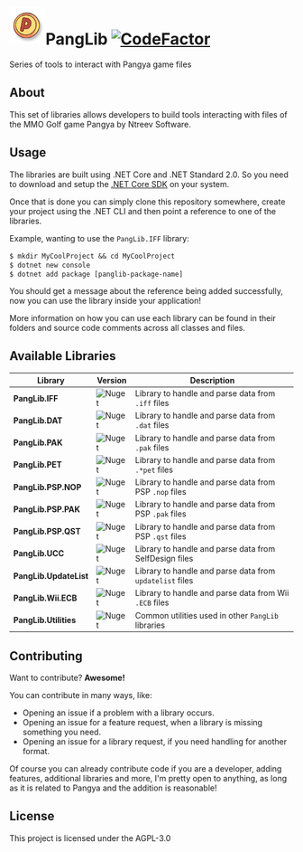 <img align="left" src=".github/Images/pang.png" width="64" />

# PangLib [![CodeFactor](https://www.codefactor.io/repository/github/pangyatools/panglib/badge)](https://www.codefactor.io/repository/github/pangyatools/panglib)

Series of tools to interact with Pangya game files

## About

This set of libraries allows developers to build tools interacting with files of the MMO Golf game Pangya by Ntreev Software.

## Usage

The libraries are built using .NET Core and .NET Standard 2.0. So you need to download and setup the [.NET Core SDK](https://www.microsoft.com/net/download) on your system.

Once that is done you can simply clone this repository somewhere, create your project using the .NET CLI and then point a reference to one of the libraries.

Example, wanting to use the `PangLib.IFF` library:

```
$ mkdir MyCoolProject && cd MyCoolProject
$ dotnet new console
$ dotnet add package [panglib-package-name]
```

You should get a message about the reference being added successfully, now you can use the library inside your application!

More information on how you can use each library can be found in their folders and source code comments across all classes and files.

## Available Libraries

| Library | Version | Description |
| ------- | ------- | ----------- |
| **PangLib.IFF**        | ![Nuget](https://img.shields.io/nuget/v/PangLib.IFF.svg)        | Library to handle and parse data from `.iff` files       |
| **PangLib.DAT**        | ![Nuget](https://img.shields.io/nuget/v/PangLib.DAT.svg)        | Library to handle and parse data from `.dat` files       |
| **PangLib.PAK**        | ![Nuget](https://img.shields.io/nuget/v/PangLib.PAK.svg)        | Library to handle and parse data from `.pak` files       |
| **PangLib.PET**        | ![Nuget](https://img.shields.io/nuget/v/PangLib.PET.svg)        | Library to handle and parse data from `.*pet` files      |
| **PangLib.PSP.NOP**    | ![Nuget](https://img.shields.io/nuget/v/PangLib.PSP.NOP.svg)    | Library to handle and parse data from PSP `.nop` files   |
| **PangLib.PSP.PAK**    | ![Nuget](https://img.shields.io/nuget/v/PangLib.PSP.PAK.svg)    | Library to handle and parse data from PSP `.pak` files   |
| **PangLib.PSP.QST**    | ![Nuget](https://img.shields.io/nuget/v/PangLib.PSP.QST.svg)    | Library to handle and parse data from PSP `.qst` files   |
| **PangLib.UCC**        | ![Nuget](https://img.shields.io/nuget/v/PangLib.UCC.svg)        | Library to handle and parse data from SelfDesign files   |
| **PangLib.UpdateList** | ![Nuget](https://img.shields.io/nuget/v/PangLib.UpdateList.svg) | Library to handle and parse data from `updatelist` files |
| **PangLib.Wii.ECB**    | ![Nuget](https://img.shields.io/nuget/v/PangLib.Wii.ECB.svg)    | Library to handle and parse data from Wii `.ECB` files   |
| **PangLib.Utilities**  | ![Nuget](https://img.shields.io/nuget/v/PangLib.Utilities.svg)  | Common utilities used in other `PangLib` libraries       |

## Contributing

Want to contribute? **Awesome!**

You can contribute in many ways, like:

- Opening an issue if a problem with a library occurs.
- Opening an issue for a feature request, when a library is missing something you need.
- Opening an issue for a library request, if you need handling for another format.

Of course you can already contribute code if you are a developer, adding features, additional libraries and more, I'm
pretty open to anything, as long as it is related to Pangya and the addition is reasonable!

## License

This project is licensed under the AGPL-3.0
